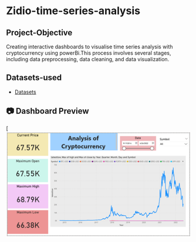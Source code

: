 # Zidio-time-series-analysis
## Project-Objective
Creating interactive dashboards to visualise time series analysis with cryptocurrency using powerBi.This process involves several stages, including data preprocessing, data cleaning, and data visualization.
## Datasets-used
- <a href= "https://github.com/amar4542/Zidio-time-series-analysis">Datasets</a>

## 📷 Dashboard Preview
[![Preview Dashboard](https://github.com/amar4542/Time-series-analysis-with-cryptocurrency/blob/main/Snapshot%20of%20Time%20Series%20Analysis.png)
